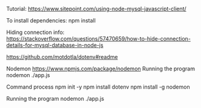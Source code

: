 Tutorial:
https://www.sitepoint.com/using-node-mysql-javascript-client/

To install dependencies:
npm install

Hiding connection info:
https://stackoverflow.com/questions/57470659/how-to-hide-connection-details-for-mysql-database-in-node-js

https://github.com/motdotla/dotenv#readme

Nodemon
https://www.npmjs.com/package/nodemon
Running the program
nodemon ./app.js

Command process
npm init -y
npm install dotenv
npm install -g nodemon

Running the program
nodemon ./app.js